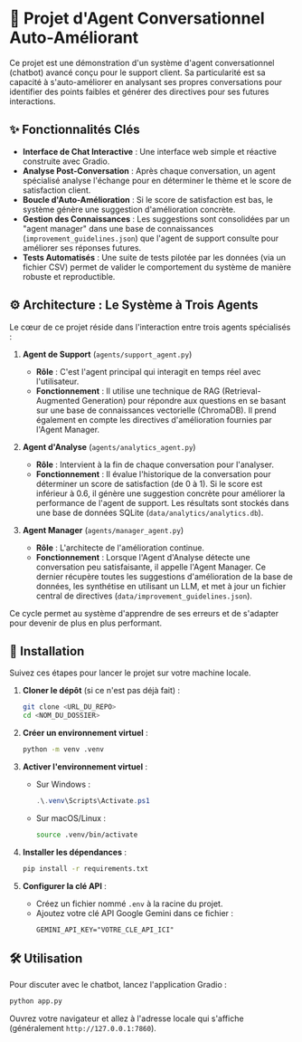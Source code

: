 # 🧠 Projet d'Agent Conversationnel Auto-Améliorant

Ce projet est une démonstration d'un système d'agent conversationnel (chatbot) avancé conçu pour le support client. Sa particularité est sa capacité à s'auto-améliorer en analysant ses propres conversations pour identifier des points faibles et générer des directives pour ses futures interactions.

## ✨ Fonctionnalités Clés

- **Interface de Chat Interactive** : Une interface web simple et réactive construite avec Gradio.
- **Analyse Post-Conversation** : Après chaque conversation, un agent spécialisé analyse l'échange pour en déterminer le thème et le score de satisfaction client.
- **Boucle d'Auto-Amélioration** : Si le score de satisfaction est bas, le système génère une suggestion d'amélioration concrète.
- **Gestion des Connaissances** : Les suggestions sont consolidées par un "agent manager" dans une base de connaissances (`improvement_guidelines.json`) que l'agent de support consulte pour améliorer ses réponses futures.
- **Tests Automatisés** : Une suite de tests pilotée par les données (via un fichier CSV) permet de valider le comportement du système de manière robuste et reproductible.

## ⚙️ Architecture : Le Système à Trois Agents

Le cœur de ce projet réside dans l'interaction entre trois agents spécialisés :

1.  **Agent de Support** (`agents/support_agent.py`)
    - **Rôle** : C'est l'agent principal qui interagit en temps réel avec l'utilisateur.
    - **Fonctionnement** : Il utilise une technique de RAG (Retrieval-Augmented Generation) pour répondre aux questions en se basant sur une base de connaissances vectorielle (ChromaDB). Il prend également en compte les directives d'amélioration fournies par l'Agent Manager.

2.  **Agent d'Analyse** (`agents/analytics_agent.py`)
    - **Rôle** : Intervient à la fin de chaque conversation pour l'analyser.
    - **Fonctionnement** : Il évalue l'historique de la conversation pour déterminer un score de satisfaction (de 0 à 1). Si le score est inférieur à 0.6, il génère une suggestion concrète pour améliorer la performance de l'agent de support. Les résultats sont stockés dans une base de données SQLite (`data/analytics/analytics.db`).

3.  **Agent Manager** (`agents/manager_agent.py`)
    - **Rôle** : L'architecte de l'amélioration continue.
    - **Fonctionnement** : Lorsque l'Agent d'Analyse détecte une conversation peu satisfaisante, il appelle l'Agent Manager. Ce dernier récupère toutes les suggestions d'amélioration de la base de données, les synthétise en utilisant un LLM, et met à jour un fichier central de directives (`data/improvement_guidelines.json`).

Ce cycle permet au système d'apprendre de ses erreurs et de s'adapter pour devenir de plus en plus performant.

## 🚀 Installation

Suivez ces étapes pour lancer le projet sur votre machine locale.

1.  **Cloner le dépôt** (si ce n'est pas déjà fait) :
    ```bash
    git clone <URL_DU_REPO>
    cd <NOM_DU_DOSSIER>
    ```

2.  **Créer un environnement virtuel** :
    ```bash
    python -m venv .venv
    ```

3.  **Activer l'environnement virtuel** :
    - Sur Windows :
      ```powershell
      .\.venv\Scripts\Activate.ps1
      ```
    - Sur macOS/Linux :
      ```bash
      source .venv/bin/activate
      ```

4.  **Installer les dépendances** :
    ```bash
    pip install -r requirements.txt
    ```

5.  **Configurer la clé API** :
    - Créez un fichier nommé `.env` à la racine du projet.
    - Ajoutez votre clé API Google Gemini dans ce fichier :
      ```
      GEMINI_API_KEY="VOTRE_CLE_API_ICI"
      ```

## 🛠️ Utilisation

Pour discuter avec le chatbot, lancez l'application Gradio :

```bash
python app.py
```

Ouvrez votre navigateur et allez à l'adresse locale qui s'affiche (généralement `http://127.0.0.1:7860`).

